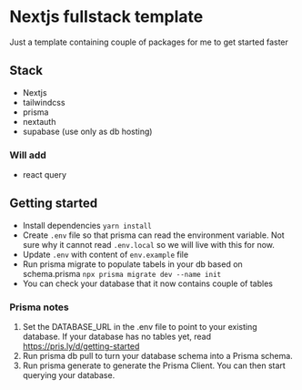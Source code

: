 # Nextjs fullstack template

Just a template containing couple of packages for me to get started faster

## Stack

- Nextjs
- tailwindcss
- prisma
- nextauth
- supabase (use only as db hosting)

### Will add

- react query

## Getting started

- Install dependencies `yarn install`
- Create `.env` file so that prisma can read the environment variable. Not sure why it cannot read `.env.local` so we will live with this for now.
- Update `.env` with content of `env.example` file
- Run prisma migrate to populate tabels in your db based on schema.prisma `npx prisma migrate dev --name init`
- You can check your database that it now contains couple of tables

### Prisma notes

1. Set the DATABASE_URL in the .env file to point to your existing database. If your database has no tables yet, read https://pris.ly/d/getting-started
1. Run prisma db pull to turn your database schema into a Prisma schema.
1. Run prisma generate to generate the Prisma Client. You can then start querying your database.
